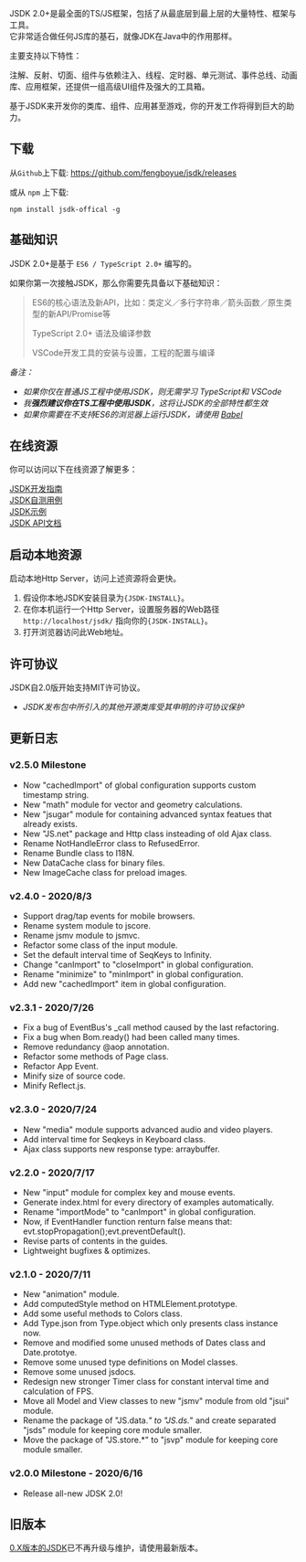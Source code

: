 JSDK 2.0+是最全面的TS/JS框架，包括了从最底层到最上层的大量特性、框架与工具。<br>
它非常适合做任何JS库的基石，就像JDK在Java中的作用那样。

主要支持以下特性： 
<p class="warn">
注解、反射、切面、组件与依赖注入、线程、定时器、单元测试、事件总线、动画库、应用框架，还提供一组高级UI组件及强大的工具箱。
</p>
基于JSDK来开发你的类库、组件、应用甚至游戏，你的开发工作将得到巨大的助力。

## 下载
从<code>Github</code>上下载: https://github.com/fengboyue/jsdk/releases

或从 <code>npm</code> 上下载:
```shell
npm install jsdk-offical -g
```

## 基础知识 
JSDK 2.0+是基于 <code>ES6 / TypeScript 2.0+</code> 编写的。

如果你第一次接触JSDK，那么你需要先具备以下基础知识：
> ES6的核心语法及新API，比如：类定义／多行字符串／箭头函数／原生类型的新API/Promise等
>
> TypeScript 2.0+ 语法及编译参数
>
> VSCode开发工具的安装与设置，工程的配置与编译

*备注：*
* *如果你仅在普通JS工程中使用JSDK，则无需学习 TypeScript和 VSCode*
* *我<b>强烈建议你在TS工程中使用JSDK</b>，这将让JSDK的全部特性都生效*
* *如果你需要在不支持ES6的浏览器上运行JSDK，请使用 [Babel](https://babeljs.io/docs/en/)*

## 在线资源
你可以访问以下在线资源了解更多：
<p class="warn">
<a href="https://fengboyue.github.io/jsdk/docs/#/zh/quick" target="_blank">JSDK开发指南</a>
<br>
<a href="https://fengboyue.github.io/jsdk/tests" target="_blank">JSDK自测用例</a>
<br>
<a href="https://fengboyue.github.io/jsdk/examples" target="_blank">JSDK示例</a>
<br>
<a href="https://fengboyue.github.io/jsdk/api" target="_blank">JSDK API文档</a>
</p>

## 启动本地资源
启动本地Http Server，访问上述资源将会更快。
1. 假设你本地JSDK安装目录为<code>{JSDK-INSTALL}</code>。
2. 在你本机运行一个Http Server，设置服务器的Web路径 <code>http://localhost/jsdk/</code> 指向你的<code>{JSDK-INSTALL}</code>。
3. 打开浏览器访问此Web地址。

## 许可协议
JSDK自2.0版开始支持MIT许可协议。
* *JSDK发布包中所引入的其他开源类库受其申明的许可协议保护*

## 更新日志

### v2.5.0 Milestone
- Now "cachedImport" of global configuration supports custom timestamp string.
- New "math" module for vector and geometry calculations.
- New "jsugar" module for containing advanced syntax featues that already exists.
- New "JS.net" package and Http class insteading of old Ajax class.
- Rename NotHandleError class to RefusedError.
- Rename Bundle class to I18N.
- New DataCache class for binary files.
- New ImageCache class for preload images.

### v2.4.0 - 2020/8/3
- Support drag/tap events for mobile browsers.
- Rename system module to jscore.
- Rename jsmv module to jsmvc.
- Refactor some class of the input module.
- Set the default interval time of SeqKeys to Infinity.
- Change "canImport" to "closeImport" in global configuration.
- Rename "minimize" to "minImport" in global configuration.
- Add new "cachedImport" item in global configuration.

### v2.3.1 - 2020/7/26
- Fix a bug of EventBus's _call method caused by the last refactoring.
- Fix a bug when Bom.ready() had been called many times.
- Remove redundancy @aop annotation.
- Refactor some methods of Page class.
- Refactor App Event.
- Minify size of source code.
- Minify Reflect.js.

### v2.3.0 - 2020/7/24
- New "media" module supports advanced audio and video players.
- Add interval time for Seqkeys in Keyboard class.
- Ajax class supports new response type: arraybuffer.

### v2.2.0 - 2020/7/17
- New "input" module for complex key and mouse events.
- Generate index.html for every directory of examples automatically.
- Rename "importMode" to "canImport" in global configuration.
- Now, if EventHandler function renturn false means that: evt.stopPropagation();evt.preventDefault().
- Revise parts of contents in the guides.
- Lightweight bugfixes & optimizes.

### v2.1.0 - 2020/7/11
- New "animation" module.
- Add computedStyle method on HTMLElement.prototype.
- Add some useful methods to Colors class.
- Add Type.json from Type.object which only presents class instance now.
- Remove and modified some unused methods of Dates class and Date.prototye.
- Remove some unused type definitions on Model classes.
- Remove some unused jsdocs.
- Redesign new stronger Timer class for constant interval time and calculation of FPS.
- Move all Model and View classes to new "jsmv" module from old "jsui" module.
- Rename the package of "JS.data.*" to "JS.ds.*" and create separated "jsds" module for keeping core module smaller.
- Move the package of "JS.store.*" to "jsvp" module for keeping core module smaller.

### v2.0.0 Milestone - 2020/6/16
- Release all-new JDSK 2.0!

## 旧版本
<a href="https://github.com/fengboyue/jsdk-0.x" target="_blank">
0.X版本的JSDK</a>已不再升级与维护，请使用最新版本。